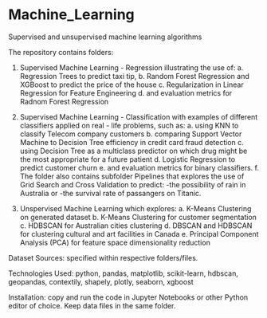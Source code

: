 # Machine_Learning
Supervised and unsupervised machine learning algorithms

The repository contains folders:

  1. Supervised Machine Learning - Regression illustrating the use of:
     a. Regression Trees to predict taxi tip,
     b. Random Forest Regression and XGBoost to predict the price of the house
     c. Regularization in Linear Regression for Feature Engineering
     d. and evaluation metrics for Radnom Forest Regression
     
  3. Supervised Machine Learning - Classification with examples of different classifiers applied on real - life problems, such as:
     a. using KNN to classify Telecom company customers
     b. comparing Support Vector Machine to Decision Tree efficiency in credit card fraud detection
     c. using Decision Tree as a multiclass predictor on which drug might be the most appropriate for a future patient
     d. Logistic Regression to predict customer churn
     e. and evaluation metrics for binary classifiers.
     f. The folder also contains subfolder Pipelines that explores the use of Grid Search and Cross Validation to predict:
     -the possibility of rain in Australia or
     -the survival rate of passangers on Titanic.
     
  3. Unspervised Machine Learning which explores:
     a. K-Means Clustering on generated dataset 
     b. K-Means Clustering for customer segmentation
     c. HDBSCAN for Australian cities clustering
     d. DBSCAN and HDBSCAN for clustering cultural and art facilities in Canada
     e. Principal Component Analysis (PCA) for feature space dimensionality reduction  
     
Dataset Sources: specified within respective folders/files.

Technologies Used: python, pandas, matplotlib, scikit-learn, hdbscan, geopandas, contextily, shapely, plotly, seaborn, xgboost

Installation: copy and run the code in Jupyter Notebooks or other Python editor of choice. Keep data files in the same folder.





